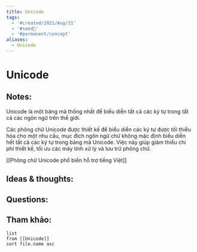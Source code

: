```yaml
---
title: Unicode
tags:
  - '#created/2021/Aug/31'
  - '#seed🥜'
  - '#permanent/concept'
aliases:
  - Unicode
---
```

# Unicode

## Notes:
Unicode là một bảng mã thống nhất để biểu diễn tất cả các ký tự trong tất cả các ngôn ngữ trên thế giới.

Các phông chữ Unicode được thiết kế để biểu diễn các ký tự được tối thiểu hóa cho một nhu cầu, mục đích ngôn ngữ chứ không mặc định biểu diễn hết tất cả các ký tự trong bảng mã Unicode. Việc này giúp giảm thiểu chi phí thiết kế, tối ưu các máy tính xử lý và lưu trữ phông chữ. 

[[Phông chữ Unicode phổ biến hỗ trợ tiếng Việt]]

## Ideas & thoughts:

## Questions:


## Tham khảo:
```dataview
list
from [[Unicode]]
sort file.name asc
```